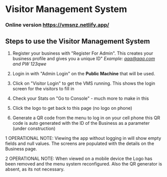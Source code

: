 # Visitor Management System 
### Online version  https://vmsnz.netlify.app/ 

## Steps to use the Visitor Management System

1. Register your business with "Register For Admin". This creates your business profile and gives you a unique ID" _Example: aaa@aaa.com and PW 123qwe_

2. Login in with "Admin Login" on the **Public Machine** that will be used.

3. Click on "Visitor Login" to get the VMS running. This shows the login screen for the visitors to fill in

4. Check your Stats on "Go to Console" - much more to make in this

5. Click the logo to get back to this page (no logo on phone)

6. Generate a QR code from the menu to log in on your cell phone this QR code is auto generated with the ID of the Business as a parameter (under construction)

1 OPERATIONAL NOTE: Viewing the app without logging in will show empty fields and null values. The screens are populated with the details on the Business page.

2 OPERATIONAL NOTE: When viewed on a mobile device the Logo has been removed and the menu system reconfigured. Also the QR generator is absent, as its not necessary.


